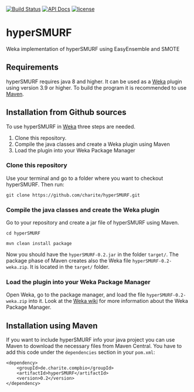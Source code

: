 [![Build Status](https://travis-ci.org/charite/hyperSMURF.svg?branch=master)](https://travis-ci.org/charite/hyperSMURF)
[![API Docs](https://img.shields.io/badge/api-master-blue.svg?style=flat)](http://charite.github.io/hyperSMURF/api/master/)
[![license](https://img.shields.io/badge/licence-GNU%20GPLv3-blue.svg)](https://www.gnu.org/licenses/gpl-3.0.txt)


# hyperSMURF

Weka implementation of hyperSMURF using EasyEnsemble and SMOTE

## Requirements

hyperSMURF requires java 8 and higher. It can be used as a [Weka](http://www.cs.waikato.ac.nz/~ml/weka/) plugin using version 3.9 or higher. To build the program it is recommended to use [Maven](https://maven.apache.org/).

## Installation from Github sources

To use hyperSMURF in [Weka](http://www.cs.waikato.ac.nz/~ml/weka/) three steps are needed.

1. Clone this repository.
2. Compile the java classes and create a Weka plugin using Maven   
3. Load the plugin into your Weka Package Manager

### Clone this repository

Use your terminal and go to a folder where you want to checkout hyperSMURF. Then run:

```
git clone https://github.com/charite/hyperSMURF.git
```

### Compile the java classes and create the Weka plugin

Go to your repository and create a jar file of hyperSMURF using Maven.

```
cd hyperSMURF

mvn clean install package
```

Now you should have the  `hyperSMURF-0.2.jar` in the folder `target/`. The package phase of Maven creates also the Weka  file `hyperSMURF-0.2-weka.zip`. It is located in the `target/` folder.

### Load the plugin into your Weka Package Manager

Open Weka, go to the package manager, and load the file `hyperSMURF-0.2-weka.zip` into it.  Look at the [Weka wiki](http://weka.wikispaces.com/How+do+I+use+the+package+manager%3F) for more information about the Weka Package Manager.

## Installation using Maven

If you want to include hyperSMURF info your java project you can use Maven to download the necessary files from Maven Central. You have to add this code under the `dependencies` section in your `pom.xml`:

```
<dependency>
	<groupId>de.charite.compbio</groupId>
	<artifactId>hyperSMURF</artifactId>
	<version>0.2</version>
</dependency>
```  